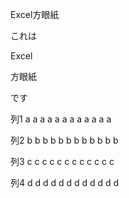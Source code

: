 Excel方眼紙

これは

Excel

方眼紙

です

列1
a
a
a
a
a
a
a
a
a
a
a
a

列2
b
b
b
b
b
b
b
b
b
b
b
b

列3
c
c
c
c
c
c
c
c
c
c
c
c

列4
d
d
d
d
d
d
d
d
d
d
d
d

